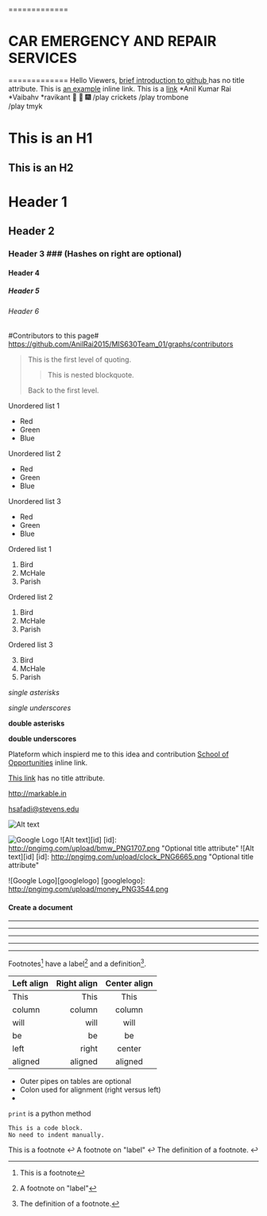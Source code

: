 =============
#                                          CAR EMERGENCY AND REPAIR SERVICES 
=============
Hello Viewers,  [ brief introduction to github ](http://en.wikipedia.org/wiki/GitHub "Wikipedia page") has no title attribute.
This is [an example](http://www.stevens.edu/sit/ "Stevens Institute of Technology") inline link.
This is a [link](htpps://google.com)
*Anil Kumar Rai
    *Vaibahv
    *ravikant  :tennis:
    :tada: :fireworks:
    /play crickets
    /play trombone   
    /play tmyk  

This is an H1
=============

This is an H2
-------------
# Header 1 #
## Header 2 ##
### Header 3 ###             (Hashes on right are optional)
#### Header 4 ####
##### Header 5 #####
###### Header 6 ######
#Contributors to this page#
https://github.com/AnilRai2015/MIS630Team_01/graphs/contributors


> This is the first level of quoting.
>
> > This is nested blockquote.
>
> Back to the first level.

Unordered list 1

*   Red
*   Green
*   Blue

Unordered list 2

+   Red
+   Green
+   Blue

Unordered list 3

-   Red
-   Green
-   Blue

Ordered list 1

1.  Bird
2.  McHale
3.  Parish

Ordered list 2

1.  Bird
1.  McHale
1.  Parish

Ordered list 3

3.  Bird
2.  McHale
1.  Parish

*single asterisks*

_single underscores_

**double asterisks**

__double underscores__

Plateform which inspierd me to this idea and contribution [School of Opportunities](http://www.stevens.edu/sit/ "Stevens Institute of Technology") inline link.

[This link](http://example.net/) has no title attribute.

<http://markable.in>

<hsafadi@stevens.edu>

![Alt text](https://github.com/AnilRai2015/MIS630Team_01/edit/master/33594.png "Optional title")

![Google Logo](http://pngimg.com/upload/bmw_PNG1707.png)
![Alt text][id]
[id]: http://pngimg.com/upload/bmw_PNG1707.png  "Optional title attribute"
![Alt text][id]
[id]: http://pngimg.com/upload/clock_PNG6665.png  "Optional title attribute"

![Google Logo][googlelogo]
[googlelogo]: http://pngimg.com/upload/money_PNG3544.png
#### <i class="C:\Users\Anil\Downloads"></i> Create a document


* * *
***
*****
- - -
---------------------------------------


Footnotes[^1] have a label[^label] and a definition[^!DEF].

[^1]: This is a footnote
[^label]: A footnote on "label"
[^!DEF]: The definition of a footnote.


 Left align | Right align | Center align 
:-----------|------------:|:------------:
 This       |        This |     This     
 column     |      column |    column    
 will       |        will |     will     
 be         |          be |      be      
 left       |       right |    center    
 aligned    |     aligned |   aligned 

* Outer pipes on tables are optional
* Colon used for alignment (right versus left)
* 

`print` is a python method

```
This is a code block.
No need to indent manually.
```

This is a footnote ↩
A footnote on "label" ↩
The definition of a footnote. ↩
